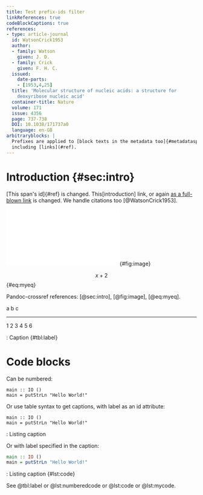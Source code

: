 ```yaml
---
title: Test prefix-ids filter
linkReferences: true
codeBlockCaptions: true
references:
- type: article-journal
  id: WatsonCrick1953
  author:
  - family: Watson
    given: J. D.
  - family: Crick
    given: F. H. C.
  issued:
    date-parts: 
    - [1953,4,25]
  title: 'Molecular structure of nucleic acids: a structure for
    deoxyribose nucleic acid'
  container-title: Nature
  volume: 171
  issue: 4356
  page: 737-738
  DOI: 10.1038/171737a0
  language: en-GB
arbitraryblocks: |
  Prefixes are applied to [block texts in the metadata too]{#metadataspan},
  including [links](#ref). 
---
```


# Introduction {#sec:intro}

[This span's id]{#ref} is changed. This[introduction] link, or again [as a full-blown link](#introduction) is changed. We handle citations too [@WatsonCrick1953]. 

![Caption](file.ext){#fig:image}

$$x + 2$$ {#eq:myeq}

Pandoc-crossref references: [@sec:intro], [@fig:image], [@eq:myeq].

a   b   c
--- --- ---
1   2   3
4   5   6

: Caption {#tbl:label}

# Code blocks

Can be numbered:

```{#lst:numberedcode .haskell caption="Listing caption"}
main :: IO ()
main = putStrLn "Hello World!"
```

Or use table syntax to get captions, with label as an id attribute: 

```{#lst:mycode .haskell}
main :: IO ()
main = putStrLn "Hello World!"
```

: Listing caption

Or with label specified in the caption:

```haskell
main :: IO ()
main = putStrLn "Hello World!"
```
: Listing caption {#lst:code}

See @tbl:label or @lst:numberedcode or @lst:code or @lst:mycode. 
